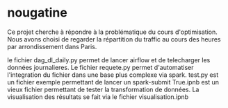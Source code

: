 # nougatine

Ce projet cherche à répondre à la problématique du cours d'optimisation.
Nous avons choisi de regarder la répartition du traffic au cours des heures par arrondissement dans Paris.

le fichier dag_dl_daily.py permet de lancer airflow et de telecharger les données journalieres.
Le fichier requete.py permet d'automatiser l'integration du fichier dans une base plus complexe via spark.
test.py est un fichier exemple permettant de lancer un spark-submit
True.ipnb est un vieux fichier permettant de tester la transformation de données.
La visualisation des résultats se fait via le fichier visualisation.ipnb
